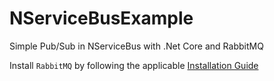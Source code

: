 # NServiceBusExample

Simple Pub/Sub in NServiceBus with .Net Core and RabbitMQ

Install `RabbitMQ` by following the applicable [Installation Guide](https://www.rabbitmq.com/download.html#installation-guides)